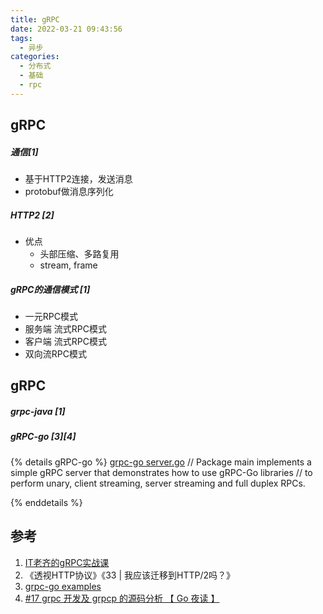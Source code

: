 ```yaml
---
title: gRPC
date: 2022-03-21 09:43:56
tags:
  - 异步
categories:
  - 分布式 
  - 基础
  - rpc  
---
```


<p></p>
<!-- more -->


## gRPC
##### 通信[1]
+ 基于HTTP2连接，发送消息
+ protobuf做消息序列化

##### HTTP2 [2]
+ 优点
  + 头部压缩、多路复用   
  + stream,  frame

#####  gRPC的通信模式 [1]  
+ 一元RPC模式
+ 服务端 流式RPC模式
+ 客户端 流式RPC模式
+ 双向流RPC模式


## gRPC
##### grpc-java [1]

##### gRPC-go [3][4]
{% details gRPC-go %}
[grpc-go server.go](https://github.com/grpc/grpc-go/blob/master/examples/route_guide/server/server.go)
// Package main implements a simple gRPC server that demonstrates how to use gRPC-Go libraries
// to perform unary, client streaming, server streaming and full duplex RPCs.

{% enddetails %}

## 参考

1. [IT老齐的gRPC实战课](https://space.bilibili.com/359351574/channel/collectiondetail?sid=412936)
2. 《透视HTTP协议》《33 | 我应该迁移到HTTP/2吗？》
3. [grpc-go examples](https://github.com/grpc/grpc-go/tree/master/examples)
4. [#17 grpc 开发及 grpcp 的源码分析 【 Go 夜读 】](https://www.bilibili.com/video/BV1ht41187Wh/)     

